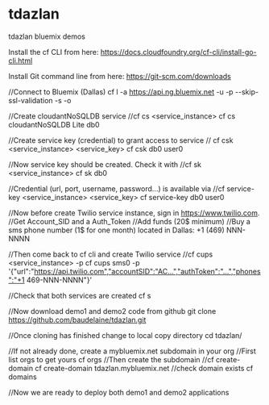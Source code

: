 # tdazlan
tdazlan bluemix demos

Install the cf CLI from here:
https://docs.cloudfoundry.org/cf-cli/install-go-cli.html

Install Git command line from here:
https://git-scm.com/downloads

//Connect to Bluemix (Dallas)
cf l -a https://api.ng.bluemix.net -u <userid> -p <password> --skip-ssl-validation -s <spave> -o <org which is usually the same as userid>

//Create cloudantNoSQLDB service
//cf cs <service> <plan> <service_instance>
cf cs cloudantNoSQLDB Lite db0

//Create service key (credential) to grant access to service
// cf csk <service_instance> <service_key>
cf csk db0 user0

//Now service key should be created. Check it with
//cf sk <service_instance>
cf sk db0

//Credential (url, port, username, password...) is available via
//cf service-key <service_instance> <service_key>
cf service-key db0 user0

//Now before create Twilio service instance, sign in https://www.twilio.com.
//Get Account_SID and a Auth_Token
//Add funds (20$ minimum)
//Buy a sms phone number (1$ for one month) located in Dallas: +1 (469) NNN-NNNN

//Then come back to cf cli and create Twilio service
//cf cups <service_instance> -p <parameters in json format>
cf cups sms0 -p '{"url":"https://api.twilio.com","accountSID":"AC...","authToken":"...","phones":"+1 469-NNN-NNNN"}'

//Check that both services are created
cf s

//Now download demo1 and demo2 code from github
git clone https://github.com/baudelaine/tdazlan.git

//Once cloning has finished change to local copy directory
cd tdazlan/

//If not already done, create a mybluemix.net subdomain in your org
//First list orgs to get yours
cf orgs
//Then create the subdomain
//cf create-domain <org> <subdomain> 
cf create-domain <org> tdazlan.mybluemix.net
//check domain exists
cf domains

//Now we are ready to deploy both demo1 and demo2 applications












